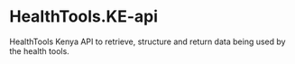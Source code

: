 # HealthTools.KE-api
HealthTools Kenya API to retrieve, structure and return data being used by the health tools.
